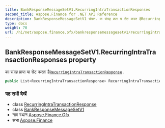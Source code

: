 ```yaml
---
title: BankResponseMessageSetV1.RecurringIntraTransactionResponses
second_title: Aspose.Finance for .NET API Reference
description: BankResponseMessageSetV1 संपत्त. क संग्रह प्रप्त य सेट करत हैRecurringIntraTransactionResponse .
type: docs
weight: 70
url: /hi/net/aspose.finance.ofx/bankresponsemessagesetv1/recurringintratransactionresponses/
---
```

## BankResponseMessageSetV1.RecurringIntraTransactionResponses property

का संग्रह प्राप्त या सेट करता है[`RecurringIntraTransactionResponse`](../../../aspose.finance.ofx.bank/recurringintratransactionresponse/) .

```csharp
public List<RecurringIntraTransactionResponse> RecurringIntraTransactionResponses { get; set; }
```

### यह सभी देखें

* class [RecurringIntraTransactionResponse](../../../aspose.finance.ofx.bank/recurringintratransactionresponse/)
* class [BankResponseMessageSetV1](../)
* नाम स्थान [Aspose.Finance.Ofx](../../bankresponsemessagesetv1/)
* सभा [Aspose.Finance](../../../)


